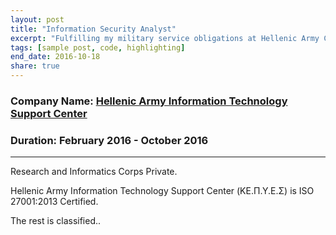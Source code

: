 ```yaml
---
layout: post
title: "Information Security Analyst"
excerpt: "Fulfilling my military service obligations at Hellenic Army Cyber Defence Department"
tags: [sample post, code, highlighting]
end_date: 2016-10-18
share: true
---
```


### Company Name: [Hellenic Army Information Technology Support Center](http://army.gr/)

### Duration: February 2016 - October 2016

---

Research and Informatics Corps Private. <br>

Hellenic Army Information Technology Support Center (ΚΕ.Π.Υ.Ε.Σ) is ISO 27001:2013 Certified.<br>

The rest is classified..
